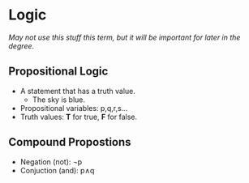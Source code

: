# Logic
*May not use this stuff this term, but it will be important for later in the degree.*
## Propositional Logic
- A statement that has a truth value.
  - The sky is blue.
- Propositional variables: p,q,r,s...
- Truth values: **T** for true, **F** for false.

## Compound Propostions

- Negation (not): &not;p
- Conjuction (and): p&and;q